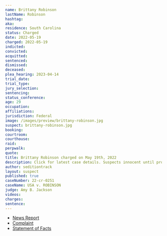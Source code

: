 ```yaml
---
name: Brittany Robinson
lastName: Robinson
hashtag:
aka:
residence: South Carolina
status: Charged
date: 2022-05-19
charged: 2022-05-19
indicted:
convicted:
acquitted:
sentenced:
dismissed:
deceased:
plea_hearing: 2023-04-14
trial_date:
trial_type:
jury_selection:
sentencing:
status_conference:
age: 29
occupation:
affiliations:
jurisdiction: Federal
image: /images/preview/brittany-robinson.jpg
suspect: brittany-robinson.jpg
booking:
courtroom:
courthouse:
raid:
perpwalk:
quote:
title: Brittany Robinson charged on May 19th, 2022
description: Click for latest case details. Suspects innocent until proven guilty.
author: seditiontrack
layout: suspect
published: true
caseNumber: 22-cr-0251
caseName: USA v. ROBINSON
judge: Amy B. Jackson
videos:
charges:
sentence:
---
```

- [News Report](https://www.wcnc.com/article/news/local/south-carolina-family-charged-connection-capitol-riot/275-8f18be45-808e-4043-8352-a1256ce11587)
- [Complaint](https://www.justice.gov/usao-dc/case-multi-defendant/file/1507566/download)
- [Statement of Facts](https://www.justice.gov/usao-dc/case-multi-defendant/file/1507571/download)
